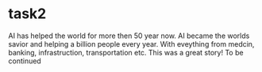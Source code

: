 # task2
AI has helped the world for more then 50 year now. AI became the worlds savior and helping a billion people every year. With eveything from medcin, banking, infrastruction, transportation etc.
This was a great story! To be continued